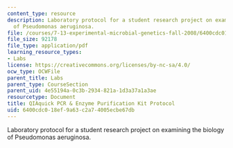 ```yaml
---
content_type: resource
description: Laboratory protocol for a student research project on examining the biology
  of Pseudomonas aeruginosa.
file: /courses/7-13-experimental-microbial-genetics-fall-2008/6400cdc018ef9a63c2a74005ecbe67db_MIT7_13f08_lab19_Protocol_QIAquickPCR.pdf
file_size: 92178
file_type: application/pdf
learning_resource_types:
- Labs
license: https://creativecommons.org/licenses/by-nc-sa/4.0/
ocw_type: OCWFile
parent_title: Labs
parent_type: CourseSection
parent_uid: 4e55194a-0c3b-2934-821a-1d3a37a1a3ae
resourcetype: Document
title: QIAquick PCR & Enzyme Purification Kit Protocol
uid: 6400cdc0-18ef-9a63-c2a7-4005ecbe67db
---
```

Laboratory protocol for a student research project on examining the biology of Pseudomonas aeruginosa.